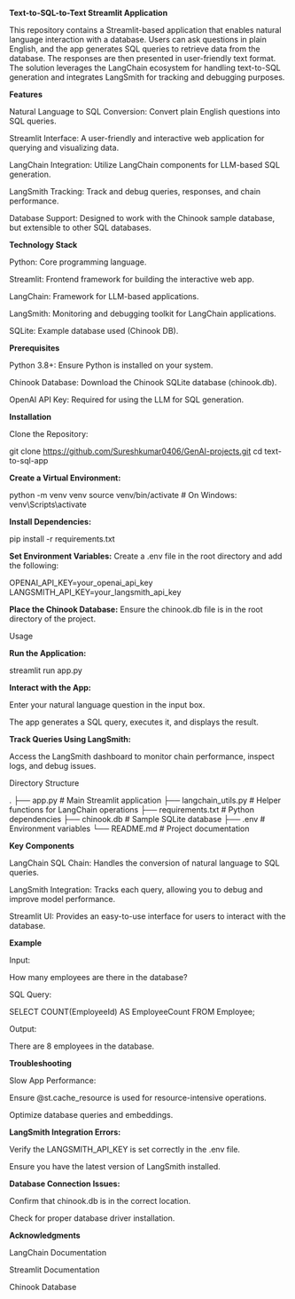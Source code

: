 **Text-to-SQL-to-Text Streamlit Application**

This repository contains a Streamlit-based application that enables natural language interaction with a database. 
Users can ask questions in plain English, and the app generates SQL queries to retrieve data from the database. 
The responses are then presented in user-friendly text format.
The solution leverages the LangChain ecosystem for handling text-to-SQL generation and integrates LangSmith for tracking and debugging purposes.

**Features**

Natural Language to SQL Conversion: Convert plain English questions into SQL queries.

Streamlit Interface: A user-friendly and interactive web application for querying and visualizing data.

LangChain Integration: Utilize LangChain components for LLM-based SQL generation.

LangSmith Tracking: Track and debug queries, responses, and chain performance.

Database Support: Designed to work with the Chinook sample database, but extensible to other SQL databases.

**Technology Stack**

Python: Core programming language.

Streamlit: Frontend framework for building the interactive web app.

LangChain: Framework for LLM-based applications.

LangSmith: Monitoring and debugging toolkit for LangChain applications.

SQLite: Example database used (Chinook DB).

**Prerequisites**

Python 3.8+: Ensure Python is installed on your system.

Chinook Database: Download the Chinook SQLite database (chinook.db).

OpenAI API Key: Required for using the LLM for SQL generation.

**Installation**

Clone the Repository:

git clone https://github.com/Sureshkumar0406/GenAI-projects.git
cd text-to-sql-app

**Create a Virtual Environment:**

python -m venv venv
source venv/bin/activate  # On Windows: venv\Scripts\activate

**Install Dependencies:**

pip install -r requirements.txt

**Set Environment Variables:**
Create a .env file in the root directory and add the following:

OPENAI_API_KEY=your_openai_api_key
LANGSMITH_API_KEY=your_langsmith_api_key

**Place the Chinook Database:**
Ensure the chinook.db file is in the root directory of the project.

Usage

**Run the Application:**

streamlit run app.py

**Interact with the App:**

Enter your natural language question in the input box.

The app generates a SQL query, executes it, and displays the result.

**Track Queries Using LangSmith:**

Access the LangSmith dashboard to monitor chain performance, inspect logs, and debug issues.

Directory Structure

.
├── app.py                  # Main Streamlit application
├── langchain_utils.py      # Helper functions for LangChain operations
├── requirements.txt        # Python dependencies
├── chinook.db              # Sample SQLite database
├── .env                    # Environment variables
└── README.md               # Project documentation

**Key Components**

LangChain SQL Chain: Handles the conversion of natural language to SQL queries.

LangSmith Integration: Tracks each query, allowing you to debug and improve model performance.

Streamlit UI: Provides an easy-to-use interface for users to interact with the database.

**Example**

Input:

How many employees are there in the database?

SQL Query:

SELECT COUNT(EmployeeId) AS EmployeeCount FROM Employee;

Output:

There are 8 employees in the database.

**Troubleshooting**

Slow App Performance:

Ensure @st.cache_resource is used for resource-intensive operations.

Optimize database queries and embeddings.

**LangSmith Integration Errors:**

Verify the LANGSMITH_API_KEY is set correctly in the .env file.

Ensure you have the latest version of LangSmith installed.

**Database Connection Issues:**

Confirm that chinook.db is in the correct location.

Check for proper database driver installation.


**Acknowledgments**

LangChain Documentation

Streamlit Documentation

Chinook Database
